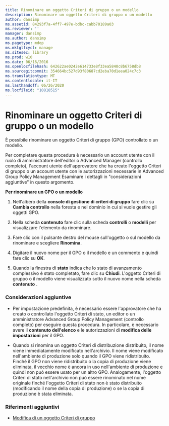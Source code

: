 ```yaml
---
title: Rinominare un oggetto Criteri di gruppo o un modello
description: Rinominare un oggetto Criteri di gruppo o un modello
author: dansimp
ms.assetid: 84293f7a-4ff7-497e-bdbc-cabb70189a03
ms.reviewer: ''
manager: dansimp
ms.author: dansimp
ms.pagetype: mdop
ms.mktglfcycl: manage
ms.sitesec: library
ms.prod: w10
ms.date: 06/16/2016
ms.openlocfilehash: 642622ae0242e614733e8f33ea5840c8b6758db8
ms.sourcegitcommit: 354664bc527d93f80687cd2eba70d1eea024c7c3
ms.translationtype: MT
ms.contentlocale: it-IT
ms.lasthandoff: 06/26/2020
ms.locfileid: "10818515"
---
```

# Rinominare un oggetto Criteri di gruppo o un modello


È possibile rinominare un oggetto Criteri di gruppo (GPO) controllato o un modello.

Per completare questa procedura è necessario un account utente con il ruolo di amministratore dell'editor o Advanced Manager (controllo completo), l'account utente dell'approvatore che ha creato l'oggetto Criteri di gruppo o un account utente con le autorizzazioni necessarie in Advanced Group Policy Management Esaminare i dettagli in "considerazioni aggiuntive" in questo argomento.

**Per rinominare un GPO o un modello**

1.  Nell'albero della **console di gestione di criteri di gruppo** fare clic su **Cambia controllo** nella foresta e nel dominio in cui si vuole gestire gli oggetti GPO.

2.  Nella scheda **contenuto** fare clic sulla scheda **controlli** o **modelli** per visualizzare l'elemento da rinominare.

3.  Fare clic con il pulsante destro del mouse sull'oggetto o sul modello da rinominare e scegliere **Rinomina**.

4.  Digitare il nuovo nome per il GPO o il modello e un commento e quindi fare clic su **OK**.

5.  Quando la finestra di **stato** indica che lo stato di avanzamento complessivo è stato completato, fare clic su **Chiudi**. L'oggetto Criteri di gruppo o il modello viene visualizzato sotto il nuovo nome nella scheda **contenuto** .

### Considerazioni aggiuntive

-   Per impostazione predefinita, è necessario essere l'approvatore che ha creato o controllato l'oggetto Criteri di stato, un editor o un amministratore Advanced Group Policy Management (controllo completo) per eseguire questa procedura. In particolare, è necessario avere il **contenuto dell'elenco** e le autorizzazioni di **modifica delle impostazioni** per il GPO.

-   Quando si rinomina un oggetto Criteri di distribuzione distribuito, il nome viene immediatamente modificato nell'archivio. Il nome viene modificato nell'ambiente di produzione solo quando il GPO viene ridistribuito. Finché il GPO non viene ridistribuito o la copia di produzione viene eliminata, il vecchio nome è ancora in uso nell'ambiente di produzione e quindi non può essere usato per un altro GPO. Analogamente, l'oggetto Criteri di stato nell'archivio non può essere rinominato nel nome originale finché l'oggetto Criteri di stato non è stato distribuito (modificando il nome della copia di produzione) o se la copia di produzione è stata eliminata.

### Riferimenti aggiuntivi

-   [Modifica di un oggetto Criteri di gruppo](editing-a-gpo-agpm40.md)

 

 





